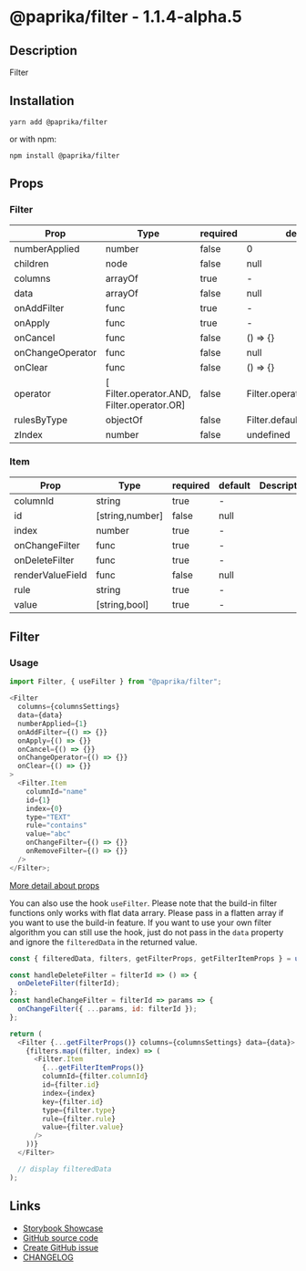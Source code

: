 <!-- start: Autogenerated - do not modify -->

# @paprika/filter - 1.1.4-alpha.5

## Description

Filter

## Installation

```
yarn add @paprika/filter
```

or with npm:

```
npm install @paprika/filter
```

## Props

### Filter

| Prop             | Type                                       | required | default                   | Description |
| ---------------- | ------------------------------------------ | -------- | ------------------------- | ----------- |
| numberApplied    | number                                     | false    | 0                         |             |
| children         | node                                       | false    | null                      |             |
| columns          | arrayOf                                    | true     | -                         |             |
| data             | arrayOf                                    | false    | null                      |             |
| onAddFilter      | func                                       | true     | -                         |             |
| onApply          | func                                       | true     | -                         |             |
| onCancel         | func                                       | false    | () => {}                  |             |
| onChangeOperator | func                                       | false    | null                      |             |
| onClear          | func                                       | false    | () => {}                  |             |
| operator         | [ Filter.operator.AND, Filter.operator.OR] | false    | Filter.operator.AND       |             |
| rulesByType      | objectOf                                   | false    | Filter.defaultRulesByType |             |
| zIndex           | number                                     | false    | undefined                 |             |

### Item

| Prop             | Type            | required | default | Description |
| ---------------- | --------------- | -------- | ------- | ----------- |
| columnId         | string          | true     | -       |             |
| id               | [string,number] | false    | null    |             |
| index            | number          | true     | -       |             |
| onChangeFilter   | func            | true     | -       |             |
| onDeleteFilter   | func            | true     | -       |             |
| renderValueField | func            | false    | null    |             |
| rule             | string          | true     | -       |             |
| value            | [string,bool]   | true     | -       |             |

<!-- end: Autogenerated - do not modify -->
<!-- content -->

## Filter

### Usage

```js
import Filter, { useFilter } from "@paprika/filter";

<Filter
  columns={columnsSettings}
  data={data}
  numberApplied={1}
  onAddFilter={() => {}}
  onApply={() => {}}
  onCancel={() => {}}
  onChangeOperator={() => {}}
  onClear={() => {}}
>
  <Filter.Item
    columnId="name"
    id={1}
    index={0}
    type="TEXT"
    rule="contains"
    value="abc"
    onChangeFilter={() => {}}
    onRemoveFilter={() => {}}
  />
</Filter>;
```

[More detail about props](https://github.com/acl-services/paprika/blob/aa770ab261d6364c2f14717c8edeb7d1e560a3d5/packages/Filter/src/components/Filter/Filter.js)

You can also use the hook `useFilter`. Please note that the build-in filter functions only works with flat data arrary. Please pass in a flatten array if you want to use the build-in feature. If you want to use your own filter algorithm you can still use the hook, just do not pass in the `data` property and ignore the `filteredData` in the returned value.

```js
const { filteredData, filters, getFilterProps, getFilterItemProps } = useFilter({ columns, rulesByType, data });

const handleDeleteFilter = filterId => () => {
  onDeleteFilter(filterId);
};
const handleChangeFilter = filterId => params => {
  onChangeFilter({ ...params, id: filterId });
};

return (
  <Filter {...getFilterProps()} columns={columnsSettings} data={data}>
    {filters.map((filter, index) => (
      <Filter.Item
        {...getFilterItemProps()}
        columnId={filter.columnId}
        id={filter.id}
        index={index}
        key={filter.id}
        type={filter.type}
        rule={filter.rule}
        value={filter.value}
      />
    ))}
  </Filter>

  // display filteredData
);
```

<!-- eoContent -->

## Links

- [Storybook Showcase](https://paprika.highbond.com/?path=/story/table-filter--showcase)
- [GitHub source code](https://github.com/acl-services/paprika/tree/master/packages/Filter/src)
- [Create GitHub issue](https://github.com/acl-services/paprika/issues/new?label=[]&title=@paprika/filter%20[help]:%20your%20short%20description&body=%0A%23%20Help%20wanted%0A%0A%23%23%20Please%20write%20your%20question.%0A*A%20clear%20and%20concise%20description%20of%20what%20the%20question%20is*%0A%0A%23%23%20Additional%20context%0A*Add%20any%20other%20context%20or%20screenshots%20about%20your%20question%20here.*%0A)
- [CHANGELOG](https://github.com/acl-services/paprika/tree/master/packages/Filter/CHANGELOG.md)
